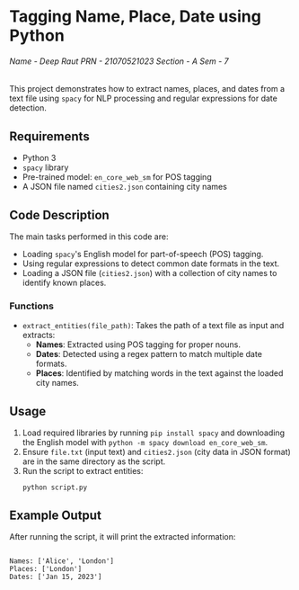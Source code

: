 <h1>Tagging Name, Place, Date using Python</h1>
<h6>Name - Deep Raut PRN - 21070521023 Section - A Sem - 7</h6>
<p>This project demonstrates how to extract names, places, and dates from a text file using <code>spacy</code> for NLP processing and regular expressions for date detection.</p>

<h2>Requirements</h2>
<ul>
  <li>Python 3</li>
  <li><code>spacy</code> library</li>
  <li>Pre-trained model: <code>en_core_web_sm</code> for POS tagging</li>
  <li>A JSON file named <code>cities2.json</code> containing city names</li>
</ul>

<h2>Code Description</h2>

<p>The main tasks performed in this code are:</p>
<ul>
  <li>Loading <code>spacy</code>'s English model for part-of-speech (POS) tagging.</li>
  <li>Using regular expressions to detect common date formats in the text.</li>
  <li>Loading a JSON file (<code>cities2.json</code>) with a collection of city names to identify known places.</li>
</ul>

<h3>Functions</h3>
<ul>
  <li><code>extract_entities(file_path)</code>: Takes the path of a text file as input and extracts:
    <ul>
      <li><strong>Names</strong>: Extracted using POS tagging for proper nouns.</li>
      <li><strong>Dates</strong>: Detected using a regex pattern to match multiple date formats.</li>
      <li><strong>Places</strong>: Identified by matching words in the text against the loaded city names.</li>
    </ul>
  </li>
</ul>

<h2>Usage</h2>
<ol>
  <li>Load required libraries by running <code>pip install spacy</code> and downloading the English model with <code>python -m spacy download en_core_web_sm</code>.</li>
  <li>Ensure <code>file.txt</code> (input text) and <code>cities2.json</code> (city data in JSON format) are in the same directory as the script.</li>
  <li>Run the script to extract entities:
    <pre><code>python script.py</code></pre>
  </li>
</ol>

<h2>Example Output</h2>
<p>After running the script, it will print the extracted information:</p>
<pre><code>
Names: ['Alice', 'London']
Places: ['London']
Dates: ['Jan 15, 2023']
</code></pre>
